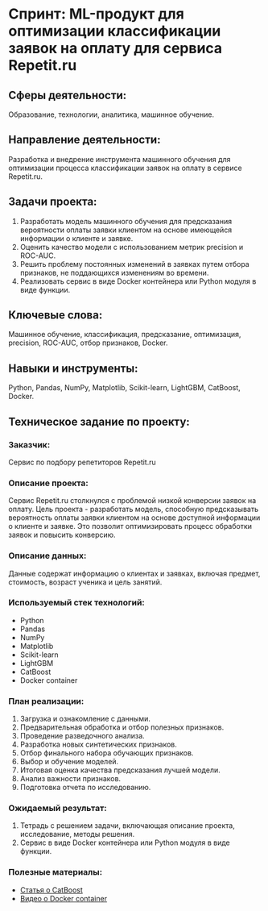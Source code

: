 # Спринт: ML-продукт для оптимизации классификации заявок на оплату для сервиса Repetit.ru

## Сферы деятельности:
Образование, технологии, аналитика, машинное обучение.

## Направление деятельности:
Разработка и внедрение инструмента машинного обучения для оптимизации процесса классификации заявок на оплату в сервисе Repetit.ru.

## Задачи проекта:
1. Разработать модель машинного обучения для предсказания вероятности оплаты заявки клиентом на основе имеющейся информации о клиенте и заявке.
2. Оценить качество модели с использованием метрик precision и ROC-AUC.
3. Решить проблему постоянных изменений в заявках путем отбора признаков, не поддающихся изменениям во времени.
4. Реализовать сервис в виде Docker контейнера или Python модуля в виде функции.

## Ключевые слова:
Машинное обучение, классификация, предсказание, оптимизация, precision, ROC-AUC, отбор признаков, Docker.

## Навыки и инструменты:
Python, Pandas, NumPy, Matplotlib, Scikit-learn, LightGBM, CatBoost, Docker.

## Техническое задание по проекту:

### Заказчик:
Сервис по подбору репетиторов Repetit.ru

### Описание проекта:
Сервис Repetit.ru столкнулся с проблемой низкой конверсии заявок на оплату. Цель проекта - разработать модель, способную предсказывать вероятность оплаты заявки клиентом на основе доступной информации о клиенте и заявке. Это позволит оптимизировать процесс обработки заявок и повысить конверсию.

### Описание данных:
Данные содержат информацию о клиентах и заявках, включая предмет, стоимость, возраст ученика и цель занятий.

### Используемый стек технологий:
- Python
- Pandas
- NumPy
- Matplotlib
- Scikit-learn
- LightGBM
- CatBoost
- Docker container

### План реализации:
1. Загрузка и ознакомление с данными.
2. Предварительная обработка и отбор полезных признаков.
3. Проведение разведочного анализа.
4. Разработка новых синтетических признаков.
5. Отбор финального набора обучающих признаков.
6. Выбор и обучение моделей.
7. Итоговая оценка качества предсказания лучшей модели.
8. Анализ важности признаков.
9. Подготовка отчета по исследованию.

### Ожидаемый результат:
1. Тетрадь с решением задачи, включающая описание проекта, исследование, методы решения.
2. Сервис в виде Docker контейнера или Python модуля в виде функции.

### Полезные материалы:
- [Статья о CatBoost](https://habr.com/ru/companies/otus/articles/778714/)
- [Видео о Docker container](https://www.youtube.com/watch?v=eAXjeh5MRVU)
